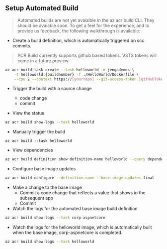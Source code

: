 
## Setup Automated Build

> Automated builds are not yet avaialble in the az acr build CLI. They should be avaiable soon. To get a feel for the experience, and to provide us feedback, the following walkthrough is available:


- Create a build definition, which is automatically triggered on scc commits. 

> ACR Build currently supports github based tokens. VSTS tokens will come in a future preview

```bash
az acr build-task create --task helloworld -n jengademos \
    -t helloworld:{buildnumber} -f ./HelloWorld/Dockerfile \
    --cpu 2 --context https://[yourrepo] --git-access-token [gitHubToken]
```

- Trigger the build with a source change
  - code change
  - commit

- View the status

```bash
az acr build show-logs --task helloworld
```

- Manually trigger the build

```
az acr build --task helloworld
```

- View dependencies

```bash
az acr build definition show definition-name helloworld --query dependencies
```

- Configure base image updates

```bash
az acr build configure --definition-name --base-image-updates final
```

- Make a change to the base image
  - Commit a code change that reflects a value that shows in the subsequent app
  - Commit
- Watch the logs for the automated base image build definition

```bash
az acr build show-logs --task corp-aspnetcore
```

- Watch the logs for the helloworld image, which is automatically built when the base image, corp-aspnetcore is completed.
```bash
az acr build show-logs --task helloworld
```
